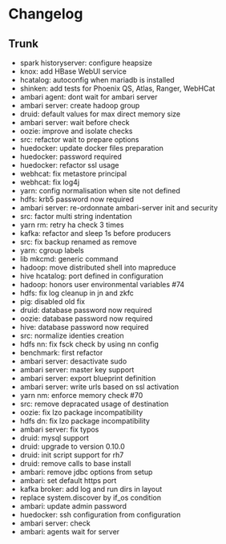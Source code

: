 
# Changelog

## Trunk

* spark historyserver: configure heapsize
* knox: add HBase WebUI service
* hcatalog: autoconfig when mariadb is installed
* shinken: add tests for Phoenix QS, Atlas, Ranger, WebHCat
* ambari agent: dont wait for ambari server
* ambari server: create hadoop group
* druid: default values for max direct memory size
* ambari server: wait before check
* oozie: improve and isolate checks
* src: refactor wait to prepare options
* huedocker: update docker files preparation
* huedocker: password required
* huedocker: refactor ssl usage
* webhcat: fix metastore principal
* webhcat: fix log4j
* yarn: config normalisation when site not defined
* hdfs: krb5 password now required
* ambari server: re-ordonnate ambari-server init and security
* src: factor multi string indentation
* yarn rm: retry ha check 3 times
* kafka: refactor and sleep 1s before producers
* src: fix backup renamed as remove
* yarn: cgroup labels
* lib mkcmd: generic command
* hadoop: move distributed shell into mapreduce
* hive hcatalog: port defined in configuration
* hadoop: honors user environmental variables #74
* hdfs: fix log cleanup in jn and zkfc
* pig: disabled old fix
* druid: database password now required
* oozie: database password now required
* hive: database password now required
* src: normalize identies creation
* hdfs nn: fix fsck check by using nn config
* benchmark: first refactor
* ambari server: desactivate sudo
* ambari server: master key support
* ambari server: export blueprint definition
* ambari server: write urls based on ssl activation
* yarn nm: enforce memory check #70
* src: remove depracated usage of destination
* oozie: fix lzo package incompatibility
* hdfs dn: fix lzo package incompatibility
* ambari server: fix typos
* druid: mysql support
* druid: upgrade to version 0.10.0
* druid: init script support for rh7
* druid: remove calls to base install
* ambari: remove jdbc options from setup
* ambari: set default https port
* kafka broker: add log and run dirs in layout
* replace system.discover by if_os condition
* ambari: update admin password
* huedocker: ssh configuration from configuration
* ambari server: check
* ambari: agents wait for server
